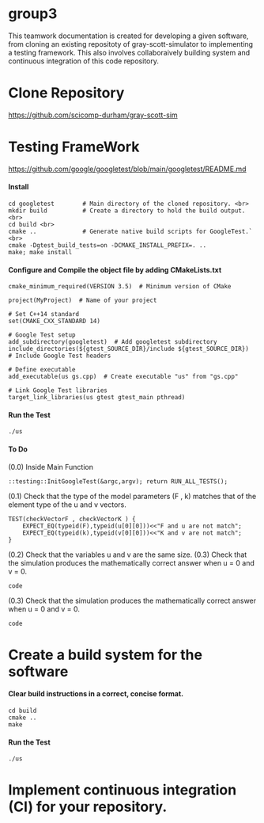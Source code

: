 # group3
This teamwork documentation is created for developing a given software, from cloning an existing repositoty of gray-scott-simulator to implementing a testing framework. This also involves collaboraively building system and continuous integration of this code repository.


# Clone Repository
https://github.com/scicomp-durham/gray-scott-sim

# Testing FrameWork

https://github.com/google/googletest/blob/main/googletest/README.md

#### Install 
```````git clone https://github.com/google/googletest.git -b v1.14.0  <br>
cd googletest        # Main directory of the cloned repository. <br>
mkdir build          # Create a directory to hold the build output. <br>
cd build <br>
cmake ..             # Generate native build scripts for GoogleTest.` <br>
cmake -Dgtest_build_tests=on -DCMAKE_INSTALL_PREFIX=. ..
make; make install
```````


#### Configure and Compile the object file by adding CMakeLists.txt
```
cmake_minimum_required(VERSION 3.5)  # Minimum version of CMake

project(MyProject)  # Name of your project

# Set C++14 standard
set(CMAKE_CXX_STANDARD 14)

# Google Test setup
add_subdirectory(googletest)  # Add googletest subdirectory
include_directories(${gtest_SOURCE_DIR}/include ${gtest_SOURCE_DIR})  # Include Google Test headers

# Define executable
add_executable(us gs.cpp)  # Create executable "us" from "gs.cpp"

# Link Google Test libraries
target_link_libraries(us gtest gtest_main pthread)
```
#### Run the Test
```
./us 
```
#### To Do
(0.0) Inside Main Function

```
::testing::InitGoogleTest(&argc,argv); return RUN_ALL_TESTS();
```
    

(0.1) Check that the type of the model parameters (F , k) matches that of the element type
of the u and v vectors.

```
TEST(checkVectorF , checkVectorK ) {
    EXPECT_EQ(typeid(F),typeid(u[0][0]))<<"F and u are not match";
    EXPECT_EQ(typeid(k),typeid(v[0][0]))<<"K and v are not match";
}
```

(0.2) Check that the variables u and v are the same size. (0.3) Check that the simulation produces the mathematically correct answer when u = 0 and
v = 0.

`code`

(0.3) Check that the simulation produces the mathematically correct answer when u = 0 and
v = 0.

`code`



# Create a build system for the software 

#### Clear build instructions in a correct, concise format.

```mkdir build
cd build
cmake .. 
make
```
#### Run the Test
```
./us 
```


# Implement continuous integration (CI) for your repository.




